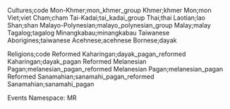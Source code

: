 Cultures;code
Mon-Khmer;mon_khmer_group
Khmer;khmer
Mon;mon
Viet;viet
Cham;cham
Tai-Kadai;tai_kadai_group
Thai;thai
Laotian;lao
Shan;shan
Malayo-Polynesian;malayo_polynesian_group
Malay;malay
Tagalog;tagalog
Minangkabau;minangkabau
Taiwanese Aborigines;taiwanese
Acehnese;acehnese
Bornese;dayak

Religions;code
Reformed Kaharingan;dayak_pagan_reformed
Kaharingan;dayak_pagan
Reformed Melanesian Pagan;melanesian_pagan_reformed
Melanesian Pagan;melanesian_pagan
Reformed Sanamahian;sanamahi_pagan_reformed
Sanamahian;sanamahi_pagan

Events Namespace: MR
